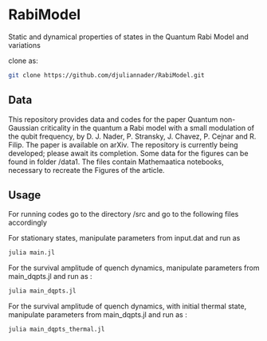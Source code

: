 # RabiModel
Static and dynamical properties of states in the Quantum Rabi Model and variations

clone as:


```bash
git clone https://github.com/djuliannader/RabiModel.git
```

## Data 

This repository provides data and codes for the paper Quantum non-Gaussian criticality in the quantum a Rabi model with a small modulation of the
qubit frequency, by D. J. Nader, P. Stransky, J. Chavez, P. Cejnar and R. Filip.
The paper is available on arXiv.
The repository is currently being developed; please await its completion. Some data for the figures can be found in folder /data1.  The files contain Mathemaatica notebooks, necessary to recreate the Figures of the article.


## Usage

For running codes go to the directory /src and go to the following files accordingly

For stationary states, manipulate parameters from input.dat and run as

```bash
julia main.jl
```

For the survival amplitude of quench dynamics, manipulate parameters from main_dqpts.jl and run as :

```bash
julia main_dqpts.jl
```

For the survival amplitude of quench dynamics, with initial thermal state, manipulate parameters from main_dqpts.jl and run as :

```bash
julia main_dqpts_thermal.jl
```
